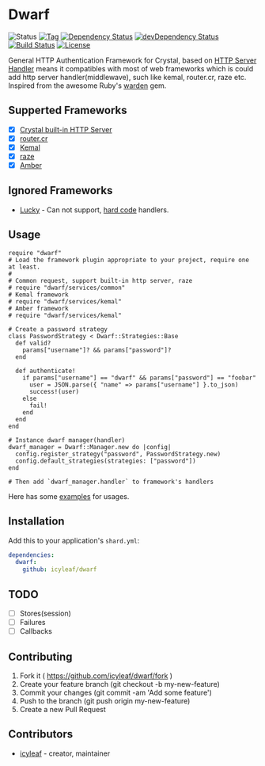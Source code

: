 # Dwarf

![Status](https://img.shields.io/badge/status-WIP-yellow.svg)
[![Tag](https://img.shields.io/github/tag/icyleaf/dwarf.svg)](https://github.com/icyleaf/dwarf/blob/master/CHANGELOG.md)
[![Dependency Status](https://shards.rocks/badge/github/icyleaf/dwarf/status.svg)](https://shards.rocks/github/icyleaf/dwarf)
[![devDependency Status](https://shards.rocks/badge/github/icyleaf/dwarf/dev_status.svg)](https://shards.rocks/github/icyleaf/dwarf)
[![Build Status](https://img.shields.io/circleci/project/github/icyleaf/dwarf/master.svg?style=flat)](https://circleci.com/gh/icyleaf/dwarf)
[![License](https://img.shields.io/github/license/icyleaf/dwarf.svg)](https://github.com/icyleaf/dwarf/blob/master/LICENSE)

General HTTP Authentication Framework for Crystal, based on [HTTP Server Handler](https://crystal-lang.org/api/0.23.1/HTTP/Handler.html) means it compatibles with most of web frameworks which is could add http server handler(middlewave), such like kemal, router.cr, raze etc. Inspired from the awesome Ruby's [warden](https://github.com/hassox/warden) gem.

## Supperted Frameworks

- [x] [Crystal built-in HTTP Server](https://crystal-lang.org/docs/overview/http_server.html)
- [x] [router.cr](https://github.com/tbrand/router.cr)
- [x] [Kemal](https://github.com/kemalcr/kemal)
- [x] [raze](https://github.com/samueleaton/raze)
- [x] [Amber](https://github.com/amberframework/amber)

## Ignored Frameworks

- [Lucky](https://github.com/luckyframework/web) - Can not support, [hard code](https://github.com/luckyframework/web/blob/f3ace765555ea75c29b40bc4cb4f8747b4ed82c9/src/server.cr#L14) handlers.

## Usage

```crystal
require "dwarf"
# Load the framework plugin appropriate to your project, require one at least.
#
# Common request, support built-in http server, raze
# require "dwarf/services/common"
# Kemal framework
# require "dwarf/services/kemal"
# Amber framework
# require "dwarf/services/kemal"

# Create a password strategy
class PasswordStrategy < Dwarf::Strategies::Base
  def valid?
    params["username"]? && params["password"]?
  end

  def authenticate!
    if params["username"] == "dwarf" && params["password"] == "foobar"
      user = JSON.parse({ "name" => params["username"] }.to_json)
      success!(user)
    else
      fail!
    end
  end
end

# Instance dwarf manager(handler)
dwarf_manager = Dwarf::Manager.new do |config|
  config.register_strategy("password", PasswordStrategy.new)
  config.default_strategies(strategies: ["password"])
end

# Then add `dwarf_manager.handler` to framework's handlers
```

Here has some [examples](https://github.com/icyleaf/dwarf/tree/master/examples) for usages.

## Installation

Add this to your application's `shard.yml`:

```yaml
dependencies:
  dwarf:
    github: icyleaf/dwarf
```

## TODO

- [ ] Stores(session)
- [ ] Failures
- [ ] Callbacks

## Contributing

1. Fork it ( https://github.com/icyleaf/dwarf/fork )
2. Create your feature branch (git checkout -b my-new-feature)
3. Commit your changes (git commit -am 'Add some feature')
4. Push to the branch (git push origin my-new-feature)
5. Create a new Pull Request

## Contributors

- [icyleaf](https://github.com/icyleaf) - creator, maintainer

